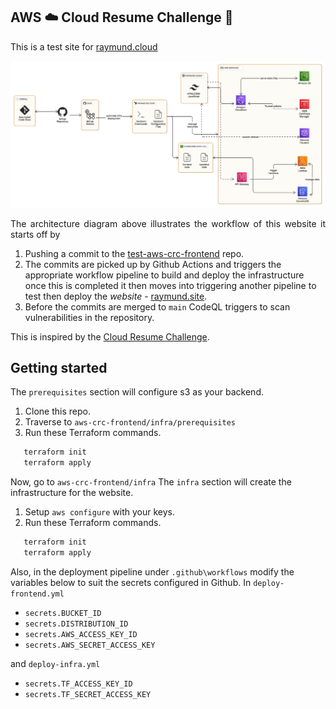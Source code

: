 ## AWS ☁️ Cloud Resume Challenge 🚀 ##

This is a test site for [raymund.cloud](https://www.raymund.cloud)

![Ray's Portfolio Website](./frontend/public/assets/images/projects/aws_crc_architecture_diagram_v2.png)

<p style="text-align: justify;">
The architecture diagram above illustrates the workflow of this website it starts off by 

1. Pushing a commit to the [test-aws-crc-frontend](https://github.com/araxia55/test-aws-crc-frontend) repo.
2. The commits are picked up by Github Actions and triggers the appropriate workflow pipeline to build and deploy the infrastructure once this is completed it then moves into triggering another pipeline to test then deploy the *website* - [raymund.site](https://www.raymund.site).
3. Before the commits are merged to `main` CodeQL triggers to scan vulnerabilities in the repository.

This is inspired by the [Cloud Resume Challenge](https://cloudresumechallenge.dev/docs/the-challenge/aws/).

## Getting started ##
The `prerequisites` section will configure s3 as your backend.
1. Clone this repo.
2. Traverse to `aws-crc-frontend/infra/prerequisites`
3. Run these Terraform commands. 
```bash
   terraform init
   terraform apply
```

Now, go to `aws-crc-frontend/infra`
The `infra` section will create the infrastructure for the website.
1. Setup `aws configure` with your keys.
2. Run these Terraform commands. 
```bash
   terraform init
   terraform apply
```

Also, in the deployment pipeline under `.github\workflows` modify the variables below to suit the secrets configured in Github.
In `deploy-frontend.yml`
- `secrets.BUCKET_ID`
- `secrets.DISTRIBUTION_ID`
- `secrets.AWS_ACCESS_KEY_ID`
- `secrets.AWS_SECRET_ACCESS_KEY`

and `deploy-infra.yml`
- `secrets.TF_ACCESS_KEY_ID`
- `secrets.TF_SECRET_ACCESS_KEY`